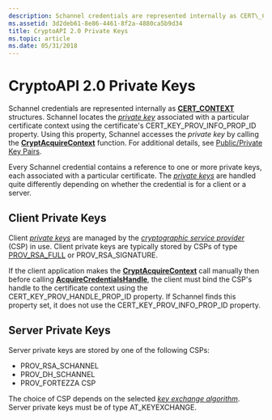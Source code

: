 ```yaml
---
description: Schannel credentials are represented internally as CERT\_CONTEXT structures.
ms.assetid: 3d2deb61-8e86-4461-8f2a-4880ca5b9d34
title: CryptoAPI 2.0 Private Keys
ms.topic: article
ms.date: 05/31/2018
---
```


# CryptoAPI 2.0 Private Keys

Schannel credentials are represented internally as [**CERT\_CONTEXT**](/windows/desktop/api/wincrypt/ns-wincrypt-cert_context) structures. Schannel locates the [*private key*](/windows/desktop/SecGloss/p-gly) associated with a particular certificate context using the certificate's CERT\_KEY\_PROV\_INFO\_PROP\_ID property. Using this property, Schannel accesses the *private key* by calling the [**CryptAcquireContext**](/windows/desktop/api/wincrypt/nf-wincrypt-cryptacquirecontexta) function. For additional details, see [Public/Private Key Pairs](/windows/desktop/SecCrypto/public-private-key-pairs).

Every Schannel credential contains a reference to one or more private keys, each associated with a particular certificate. The [*private keys*](/windows/desktop/SecGloss/p-gly) are handled quite differently depending on whether the credential is for a client or a server.

## Client Private Keys

Client [*private keys*](/windows/desktop/SecGloss/p-gly) are managed by the [*cryptographic service provider*](/windows/desktop/SecGloss/c-gly) (CSP) in use. Client private keys are typically stored by CSPs of type [PROV\_RSA\_FULL](/windows/desktop/SecCrypto/prov-rsa-full) or PROV\_RSA\_SIGNATURE.

If the client application makes the [**CryptAcquireContext**](/windows/desktop/api/wincrypt/nf-wincrypt-cryptacquirecontexta) call manually then before calling [**AcquireCredentialsHandle**](/windows/win32/api/sspi/nf-sspi-acquirecredentialshandlea), the client must bind the CSP's handle to the certificate context using the CERT\_KEY\_PROV\_HANDLE\_PROP\_ID property. If Schannel finds this property set, it does not use the CERT\_KEY\_PROV\_INFO\_PROP\_ID property.

## Server Private Keys

Server private keys are stored by one of the following CSPs:

-   PROV\_RSA\_SCHANNEL
-   PROV\_DH\_SCHANNEL
-   PROV\_FORTEZZA CSP

The choice of CSP depends on the selected [*key exchange algorithm*](/windows/desktop/SecGloss/k-gly). Server private keys must be of type AT\_KEYEXCHANGE.

 

 
